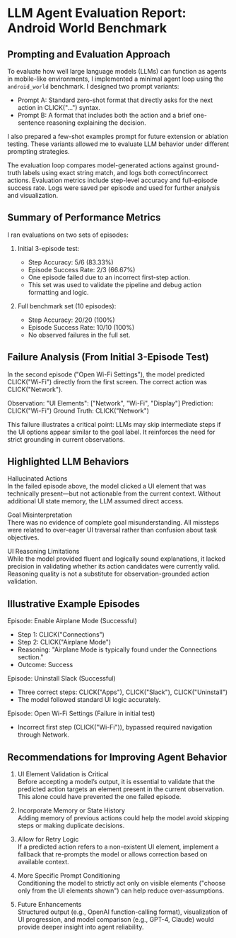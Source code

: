 
# LLM Agent Evaluation Report: Android World Benchmark

## Prompting and Evaluation Approach

To evaluate how well large language models (LLMs) can function as agents in mobile-like environments, I implemented a minimal agent loop using the `android_world` benchmark. I designed two prompt variants:

- Prompt A: Standard zero-shot format that directly asks for the next action in CLICK("...") syntax.
- Prompt B: A format that includes both the action and a brief one-sentence reasoning explaining the decision.

I also prepared a few-shot examples prompt for future extension or ablation testing. These variants allowed me to evaluate LLM behavior under different prompting strategies.

The evaluation loop compares model-generated actions against ground-truth labels using exact string match, and logs both correct/incorrect actions. Evaluation metrics include step-level accuracy and full-episode success rate. Logs were saved per episode and used for further analysis and visualization.

## Summary of Performance Metrics

I ran evaluations on two sets of episodes:

1. Initial 3-episode test:
   - Step Accuracy: 5/6 (83.33%)
   - Episode Success Rate: 2/3 (66.67%)
   - One episode failed due to an incorrect first-step action.
   - This set was used to validate the pipeline and debug action formatting and logic.

2. Full benchmark set (10 episodes):
   - Step Accuracy: 20/20 (100%)
   - Episode Success Rate: 10/10 (100%)
   - No observed failures in the full set.

## Failure Analysis (From Initial 3-Episode Test)

In the second episode ("Open Wi-Fi Settings"), the model predicted CLICK("Wi-Fi") directly from the first screen. The correct action was CLICK("Network").

Observation: "UI Elements": ["Network", "Wi-Fi", "Display"]
Prediction: CLICK("Wi-Fi")
Ground Truth: CLICK("Network")

This failure illustrates a critical point: LLMs may skip intermediate steps if the UI options appear similar to the goal label. It reinforces the need for strict grounding in current observations.

## Highlighted LLM Behaviors

Hallucinated Actions  
In the failed episode above, the model clicked a UI element that was technically present—but not actionable from the current context. Without additional UI state memory, the LLM assumed direct access.

Goal Misinterpretation  
There was no evidence of complete goal misunderstanding. All missteps were related to over-eager UI traversal rather than confusion about task objectives.

UI Reasoning Limitations  
While the model provided fluent and logically sound explanations, it lacked precision in validating whether its action candidates were currently valid. Reasoning quality is not a substitute for observation-grounded action validation.

## Illustrative Example Episodes

Episode: Enable Airplane Mode (Successful)
- Step 1: CLICK("Connections")
- Step 2: CLICK("Airplane Mode")
- Reasoning: "Airplane Mode is typically found under the Connections section."
- Outcome: Success

Episode: Uninstall Slack (Successful)
- Three correct steps: CLICK("Apps"), CLICK("Slack"), CLICK("Uninstall")
- The model followed standard UI logic accurately.

Episode: Open Wi-Fi Settings (Failure in initial test)
- Incorrect first step (CLICK("Wi-Fi")), bypassed required navigation through Network.

## Recommendations for Improving Agent Behavior

1. UI Element Validation is Critical  
   Before accepting a model’s output, it is essential to validate that the predicted action targets an element present in the current observation. This alone could have prevented the one failed episode.

2. Incorporate Memory or State History  
   Adding memory of previous actions could help the model avoid skipping steps or making duplicate decisions.

3. Allow for Retry Logic  
   If a predicted action refers to a non-existent UI element, implement a fallback that re-prompts the model or allows correction based on available context.

4. More Specific Prompt Conditioning  
   Conditioning the model to strictly act only on visible elements ("choose only from the UI elements shown") can help reduce over-assumptions.

5. Future Enhancements  
   Structured output (e.g., OpenAI function-calling format), visualization of UI progression, and model comparison (e.g., GPT-4, Claude) would provide deeper insight into agent reliability.

